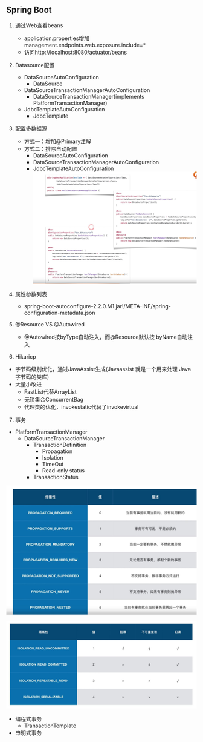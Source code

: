 ## Spring Boot

1. 通过Web查看beans
    - application.properties增加management.endpoints.web.exposure.include=*
    - 访问http://localhost:8080/actuator/beans

2. Datasource配置
    - DataSourceAutoConfiguration
        - DataSource
    - DataSourceTransactionManagerAutoConfiguration
        - DataSourceTransactionManager(implements PlatformTransactionManager)
    - JdbcTemplateAutoConfiguration
        - JdbcTemplate
    
3. 配置多数据源
    - 方式一：增加@Primary注解
    - 方式二：排除自动配置
        - DataSourceAutoConfiguration
        - DataSourceTransactionManagerAutoConfiguration
        - JdbcTemplateAutoConfiguration
![配置多数据源](pic/配置多数据源.JPG)
    
4. 属性参数列表
    - spring-boot-autoconfigure-2.2.0.M1.jar!/META-INF/spring-configuration-metadata.json

5. @Resource VS @Autowired
    - @Autowired按byType自动注入，而@Resource默认按 byName自动注入
    
6. Hikaricp
- 字节码级别优化，通过JavaAssist生成(Javaassist 就是一个用来处理 Java 字节码的类库)
- 大量小改进
    - FastList代替ArrayList
    - 无锁集合ConcurrentBag
    - 代理类的优化，invokestatic代替了invokevirtual
    
7. 事务
- PlatformTransactionManager
    - DataSourceTransactionManager
        - TransactionDefinition
            - Propagation
            - Isolation
            - TimeOut
            - Read-only status
        - TransactionStatus
        
![事务传播特性](pic/事务传播特性.JPG)
    
![事务隔离特性](pic/事务隔离特性.JPG)

- 编程式事务
    - TransactionTemplate
- 申明式事务





